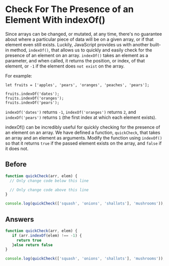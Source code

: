 # Check For The Presence of an Element With indexOf()
Since arrays can be changed, or mutated, at any time, there's no guarantee about where a particular piece of data will be on a given array, 
or if that element even still exists. Luckily, JavaScript provides us with another built-in method, `indexOf()`, 
that allows us to quickly and easily check for the presence of an element on an array. 
`indexOf()` takes an element as a parameter, and when called, it returns the position, or index, of that element, or `-1` if the element does `not exist` on the array.

For example:
```
let fruits = ['apples', 'pears', 'oranges', 'peaches', 'pears'];

fruits.indexOf('dates');
fruits.indexOf('oranges');
fruits.indexOf('pears');
```
`indexOf('dates')` returns `-1`, `indexOf('oranges')` returns `2`, and `indexOf('pears')` returns `1` (the first index at which each element exists).

indexOf() can be incredibly useful for quickly checking for the presence of an element on an array. 
We have defined a function, `quickCheck`, that takes an array and an element as arguments. 
Modify the function using `indexOf()` so that it returns `true` if the passed element exists on the array, and `false` if it does not.

## Before
```javascript
function quickCheck(arr, elem) {
  // Only change code below this line

  // Only change code above this line
}

console.log(quickCheck(['squash', 'onions', 'shallots'], 'mushrooms'));
```
## Answers
```javascript
function quickCheck(arr, elem) {  
   if (arr.indexOf(elem) !== -1) {
     return true
   }else return false
}

console.log(quickCheck(['squash', 'onions', 'shallots'], 'mushrooms'));
```
